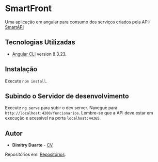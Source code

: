 # SmartFront
Uma aplicação em angular para consumo dos serviços criados pela API:
[SmartAPI](https://github.com/dimitryduarte/SmartAPI)

## Tecnologias Utilizadas
* [Angular CLI](https://github.com/angular/angular-cli) version 8.3.23.

## Instalação

Execute `npm install`.

## Subindo o Servidor de desenvolvimento

Execute `ng serve` para subir o dev server. Navegue para `http://localhost:4200/funcionarios`.
Lembre-se que a API deve estar em execução e acessível na porta `localhost:44365`.

## Autor

* **Dimitry Duarte** - [CV](https://dimitryduarte.000webhostapp.com/)

Repositórios em: [Repositórios](https://github.com/dimitryduarte?tab=repositories).
